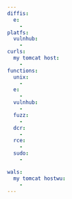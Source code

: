 ```yaml
---
diffis:
  e:
    -
platfs:
  vulnhub:
    -
curls:
  my tomcat host:
    -
functions:
  unix:
    -
  e:
    -
  vulnhub:
    -
  fuzz:
    -
  dcr:
    -
  rce:
    -
  sudo:
    -

wals:
  my tomcat hostwu:
    -
---
```

